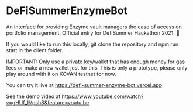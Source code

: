 # DeFiSummerEnzymeBot
An interface for providing Enzyme vault managers the ease of access on portfolio management. Official entry for DefiSummer Hackathon 2021. 🤖


If you would like to run this locally, git clone the repository and npm run start in the client folder.

IMPORTANT: Only use a private key/wallet that has enough money for gas fees or make a new wallet just for this. This is only a prototype, please only play around with it on KOVAN testnet for now.

You can try it live at https://defi-summer-enzyme-bot.vercel.app

See the demo video at https://www.youtube.com/watch?v=gHUf_IVpsh8&feature=youtu.be

